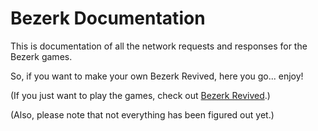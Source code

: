 # Bezerk Documentation
This is documentation of all the network requests and responses for the Bezerk games.

So, if you want to make your own Bezerk Revived, here you go... enjoy!

(If you just want to play the games, check out [Bezerk Revived](https://bezerk.secondzone.co.uk/).)

(Also, please note that not everything has been figured out yet.)
